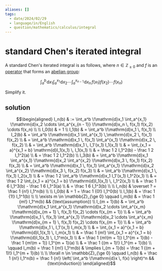 ```yaml
---
aliases: []
tags:
  - date/2024/02/29
  - language/in/English
  - question/mathematics/calculus/integral
---
```


# standard Chen's iterated integral

A standard Chen's iterated integral is as follows, where $n \in \mathbb{Z}_{\ge 0}$ and $f$ is an [operator](../../general/operator%20(mathematics).md) that forms an [abelian group](../../general/abelian%20group.md):

$$\int_a^b \!\mathrm{d}x_1 \int_a^{x_1} \!\mathrm{d}x_2 \cdots \int_a^{x_{n - 1}} \!\mathrm{d}x_n \, f(x_1) f(x_2) \cdots f(x_n)$$

Simplify it.

## solution

$$\begin{aligned}
I_n(b) & := \int_a^b \!\mathrm{d}x_1 \int_a^{x_1} \!\mathrm{d}x_2 \cdots \int_a^{x_{n - 1}} \!\mathrm{d}x_n \, f(x_1) f(x_2) \cdots f(x_n) \\
\\
I_0(b) & = 1 \\
I_1(b) & = \int_a^b \!\mathrm{d}x_1 \, f(x_1) \\
I_2(b) & = \int_a^b \!\mathrm{d}x_1 \int_a^{x_1} \,\mathrm{d}x_2 \, f(x_1) f(x_2) \\
& = \int_a^b \!\mathrm{d}x_1 \, f(x_1) \int_a^{x_1} \!\mathrm{d}x_2 \, f(x_2) \\
& = \int_a^b \!\mathrm{d}x_1 \, I_1'(x_1) I_1(x_1) \\
& = \int_{x_1 = a}^{x_1 = b} \mathrm{d}I_1(x_1) \, I_1(x_1) \\
& = \frac 1 2 I_1^2(b) - \frac 1 2 I_1^2(a) \\
& = \frac 1 2 I_1^2(b) \\
I_3(b) & = \int_a^b \!\mathrm{d}x_1 \int_a^{x_1} \!\mathrm{d}x_2 \int_a^{x_2} \!\mathrm{d}x_3 \, f(x_1) f(x_2) f(x_3) \\
& = \int_a^b \!\mathrm{d}x_1 \, f(x_1) \int_a^{x_1} \!\mathrm{d}x_2 \int_a^{x_2} \!\mathrm{d}x_3 \, f(x_2) f(x_3) \\
& = \int_a^b \!\mathrm{d}x_1 \, f(x_1) I_2(x_1) \\
& = \frac 1 2 \int_a^b \!\mathrm{d}x_1 I_1'(x_1) I_1^2(x_1) \\
& = \frac 1 2 \int_{x_1 = a}^{x_1 = b} \!\mathrm{d}I_1(x_1) \, I_1^2(x_1) \\
& = \frac 1 6 I_1^3(b) - \frac 1 6 I_1^3(a) \\
& = \frac 1 6 I_1^3(b) \\
\\
I_n(b) & \overset ? = \frac 1 {n!} I_1^n(b) \\
\\
I_0(b) & = 1 = \frac 1 {0!} I_1^0(b) \\
I_1(b) & = \frac 1 {1!} I_1^1(b) \\
\\
\exists m \in \mathbb{Z}_{\ge 0} \qquad I_m(b) & = \frac 1 {m!} I_1^m(b) && (\text{assumption}) \\
I_{m + 1}(b) & = \int_a^b \!\mathrm{d}x_1 \int_a^{x_1} \!\mathrm{d}x_2 \cdots \int_a^{x_m} \!\mathrm{d}x_{m + 1} \, f(x_1) f(x_2) \cdots f(x_{m + 1}) \\
& = \int_a^b \!\mathrm{d}x_1 \, f(x_1) \int_a^{x_1} \!\mathrm{d}x_2 \cdots \int_a^{x_m} \!\mathrm{d}x_{m + 1} \, f(x_1) f(x_2) \cdots f(x_{m + 1}) \\
& = \int_a^b \!\mathrm{d}x_1 \, I_1'(x_1) I_m(x_1) \\
& = \int_{x_1 = a}^{x_1 = b} \!\mathrm{d}I_1(x_1) \, I_m(x_1) \\
& = \frac 1 {m!} \int_{x_1 = a}^{x_1 = b} \!\mathrm{d}I_1(x_1) \, I_1^m(x_1) \\
& = \frac 1 {m!(m + 1)} I_1^{m + 1}(b) - \frac 1 {m!(m + 1)} I_1^{m + 1}(a) \\
& = \frac 1 {(m + 1)!} I_1^{m + 1}(b) \\
\qquad I_m(b) = \frac 1 {m!} I_1^m(b) & \implies I_{m + 1}(b) = \frac 1 {(m + 1)!} I_1^{m + 1}(b) \\
\\
\forall n \in \mathbb{Z}_{\ge 0} \qquad I_n(b) & = \frac 1 {n!} I_1^n(b) = \frac 1 {n!} \left( \int_a^b \!\mathrm{d}x \, f(x) \right)^n && (\text{induction})
\end{aligned}$$
